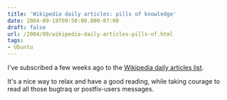 ```yaml
---
title: 'Wikipedia daily articles: pills of knowledge'
date: 2004-09-19T09:50:00.000-07:00
draft: false
url: /2004/09/wikipedia-daily-articles-pills-of.html
tags: 
- Ubuntu
---
```


I've subscribed a few weeks ago to the [Wikipedia daily articles list](http://mail.wikimedia.org/mailman/listinfo/daily-article-l).  
  
It's a nice way to relax and have a good reading, while taking courage to read all those bugtraq or postfix-users messages.
